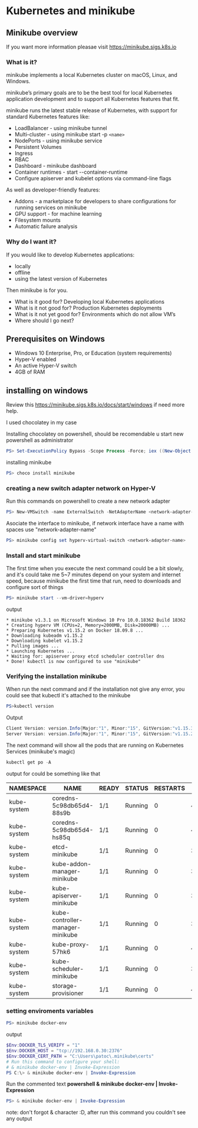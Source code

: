 # Kubernetes and minikube

## Minikube overview

If you want more information pleasae visit <https://minikube.sigs.k8s.io>

### What is it?

minikube implements a local Kubernetes cluster on macOS, Linux, and Windows.

minikube’s primary goals are to be the best tool for local Kubernetes application development and to support all Kubernetes features that fit.

minikube runs the latest stable release of Kubernetes, with support for standard Kubernetes features like:

* LoadBalancer - using minikube tunnel
* Multi-cluster - using minikube start -p ```<name>```
* NodePorts - using minikube service
* Persistent Volumes
* Ingress
* RBAC
* Dashboard - minikube dashboard
* Container runtimes - start --container-runtime
* Configure apiserver and kubelet options via command-line flags

As well as developer-friendly features:

* Addons - a marketplace for developers to share configurations for running services on minikube
* GPU support - for machine learning
* Filesystem mounts
* Automatic failure analysis

### Why do I want it?

If you would like to develop Kubernetes applications:

* locally
* offline
* using the latest version of Kubernetes

Then minikube is for you.

* What is it good for? Developing local Kubernetes applications
* What is it not good for? Production Kubernetes deployments
* What is it not yet good for? Environments which do not allow VM’s
* Where should I go next?

## Prerequisites on Windows

* Windows 10 Enterprise, Pro, or Education (system requirements)
* Hyper-V enabled
* An active Hyper-V switch
* 4GB of RAM

## installing on windows

Review this <https://minikube.sigs.k8s.io/docs/start/windows> if need more help.

I used chocolatey in my case

Installing chocolatey on powershell, should be recomendable u start new powershell as administrator

``` powershell
PS> Set-ExecutionPolicy Bypass -Scope Process -Force; iex ((New-Object System.Net.WebClient).DownloadString('https://chocolatey.org/install.ps1'))
```

installing minikube

``` powershell
PS> choco install minikube
```

### creating a new switch adapter network on Hyper-V

Run this commands on powershell to create a new network adapter

``` powershell
PS> New-VMSwitch -name ExternalSwitch -NetAdapterName <network-adapter-name> -AllowManagementOS $true
```

Asociate the interface to minikube, if network interface have a name with spaces use "network-adapter-name"

``` powershell
PS> minikube config set hyperv-virtual-switch <network-adapter-name>
```

### Install and start minikube

The first time when you execute the next command could be a bit slowly, and it's could take me 5~7 minutes depend on your system and internet speed, because minikube the first time that run, need to downloads and configure sort of things

``` powershell
PS> minikube start --vm-driver=hyperv
```

output

``` text
* minikube v1.3.1 on Microsoft Windows 10 Pro 10.0.18362 Build 18362
* Creating hyperv VM (CPUs=2, Memory=2000MB, Disk=20000MB) ...
* Preparing Kubernetes v1.15.2 on Docker 18.09.8 ...
* Downloading kubeadm v1.15.2
* Downloading kubelet v1.15.2
* Pulling images ...
* Launching Kubernetes ...
* Waiting for: apiserver proxy etcd scheduler controller dns
* Done! kubectl is now configured to use "minikube"
```

### Verifying the installation minikube

When run the next command and if the installation not give any error, you could see that kubectl it's attached to the minikube

``` powershell
PS>kubectl version
```

Output

``` powershell
Client Version: version.Info{Major:"1", Minor:"15", GitVersion:"v1.15.3", GitCommit:"2d3c76f9091b6bec110a5e63777c332469e0cba2", GitTreeState:"clean", BuildDate:"2019-08-19T11:13:54Z", GoVersion:"go1.12.9", Compiler:"gc", Platform:"windows/amd64"}
Server Version: version.Info{Major:"1", Minor:"15", GitVersion:"v1.15.2", GitCommit:"f6278300bebbb750328ac16ee6dd3aa7d3549568", GitTreeState:"clean", BuildDate:"2019-08-05T09:15:22Z", GoVersion:"go1.12.5", Compiler:"gc", Platform:"linux/amd64"}
```

The next command will show all the pods that are running on Kubernetes Services (minikube's magic)

``` powershell
kubectl get po -A
```

output for could be something like that

NAMESPACE | NAME | READY | STATUS | RESTARTS | AGE
----------|------|-------|--------|----------|----
kube-system | coredns-5c98db65d4-88s9b | 1/1 | Running | 0 | 4m28s
kube-system | coredns-5c98db65d4-hs85q | 1/1 | Running | 0 | 4m28s
kube-system | etcd-minikube | 1/1 | Running | 0 | 3m34s
kube-system | kube-addon-manager-minikube | 1/1 | Running | 0 | 3m19s
kube-system | kube-apiserver-minikube | 1/1 | Running | 0 | 3m27s
kube-system | kube-controller-manager-minikube | 1/1 | Running | 0 | 3m16s
kube-system | kube-proxy-57hk6 | 1/1 | Running | 0 | 4m28s
kube-system | kube-scheduler-minikube | 1/1 | Running | 0 | 3m25s
kube-system | storage-provisioner | 1/1 | Running | 0 | 4m22s

### setting enviroments variables

``` powershell
PS> minikube docker-env
```

output

``` powershell
$Env:DOCKER_TLS_VERIFY = "1"
$Env:DOCKER_HOST = "tcp://192.168.0.30:2376"
$Env:DOCKER_CERT_PATH = "C:\Users\patoc\.minikube\certs"
# Run this command to configure your shell:
# & minikube docker-env | Invoke-Expression
PS C:\> & minikube docker-env | Invoke-Expression
```

Run the commented text **powershell & minikube docker-env | Invoke-Expression**

``` powershell
PS> & minikube docker-env | Invoke-Expression
```

note: don't forgot & character :D, after run this command you couldn't see any output

